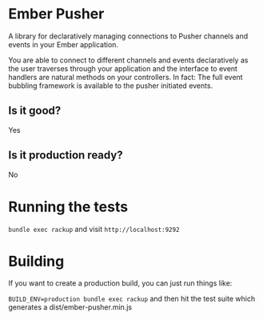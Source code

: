 Ember Pusher
============

A library for declaratively managing connections to Pusher channels and events
in your Ember application.

You are able to connect to different channels and events declaratively as the
user traverses through your application and the interface to event handlers
are natural methods on your controllers. In fact: The full event bubbling
framework is available to the pusher initiated events.

## Is it good?

Yes

## Is it production ready?

No

# Running the tests
`bundle exec rackup` and visit `http://localhost:9292`

# Building
If you want to create a production build, you can just run things like:

`BUILD_ENV=production bundle exec rackup` and then hit the test suite which
generates a dist/ember-pusher.min.js

